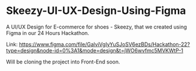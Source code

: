 # Skeezy-UI-UX-Design-Using-Figma
A UI/UX Design for E-commerce for shoes - Skeezy, that we created using Figma in our 24 Hours Hackathon. 

Link: https://www.figma.com/file/GalviVgIyYuSJoSV6ezBDs/Hackathon-22?type=design&node-id=0%3A1&mode=design&t=jWO6wvfmc5MVKWtP-1 

Will be cloning the project into Front-End soon.
